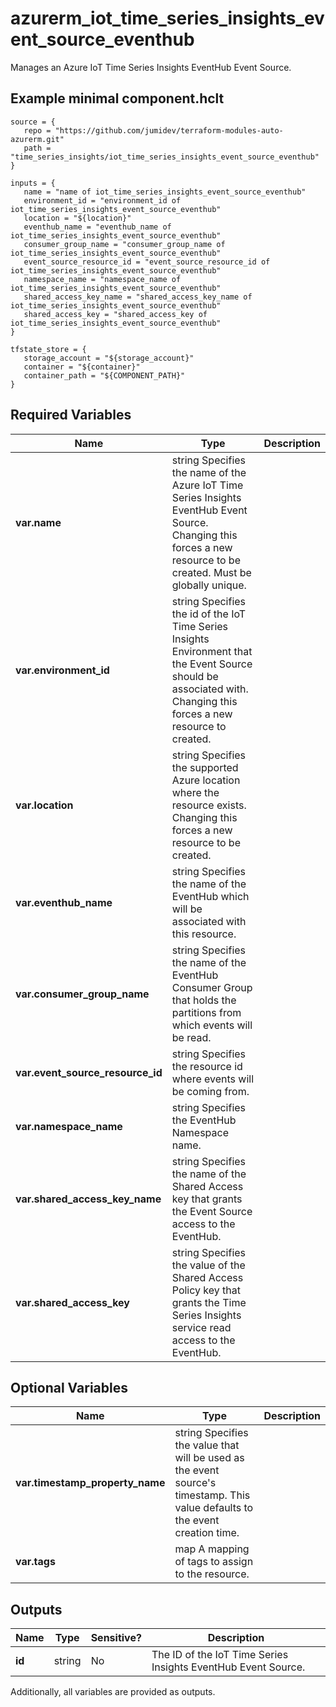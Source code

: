 # azurerm_iot_time_series_insights_event_source_eventhub

Manages an Azure IoT Time Series Insights EventHub Event Source.

## Example minimal component.hclt

```hcl
source = {
   repo = "https://github.com/jumidev/terraform-modules-auto-azurerm.git" 
   path = "time_series_insights/iot_time_series_insights_event_source_eventhub" 
}

inputs = {
   name = "name of iot_time_series_insights_event_source_eventhub" 
   environment_id = "environment_id of iot_time_series_insights_event_source_eventhub" 
   location = "${location}" 
   eventhub_name = "eventhub_name of iot_time_series_insights_event_source_eventhub" 
   consumer_group_name = "consumer_group_name of iot_time_series_insights_event_source_eventhub" 
   event_source_resource_id = "event_source_resource_id of iot_time_series_insights_event_source_eventhub" 
   namespace_name = "namespace_name of iot_time_series_insights_event_source_eventhub" 
   shared_access_key_name = "shared_access_key_name of iot_time_series_insights_event_source_eventhub" 
   shared_access_key = "shared_access_key of iot_time_series_insights_event_source_eventhub" 
}

tfstate_store = {
   storage_account = "${storage_account}" 
   container = "${container}" 
   container_path = "${COMPONENT_PATH}" 
}

```

## Required Variables

| Name | Type |  Description |
| ---- | --------- |  ----------- |
| **var.name** | string  Specifies the name of the Azure IoT Time Series Insights EventHub Event Source. Changing this forces a new resource to be created. Must be globally unique. | 
| **var.environment_id** | string  Specifies the id of the IoT Time Series Insights Environment that the Event Source should be associated with. Changing this forces a new resource to created. | 
| **var.location** | string  Specifies the supported Azure location where the resource exists. Changing this forces a new resource to be created. | 
| **var.eventhub_name** | string  Specifies the name of the EventHub which will be associated with this resource. | 
| **var.consumer_group_name** | string  Specifies the name of the EventHub Consumer Group that holds the partitions from which events will be read. | 
| **var.event_source_resource_id** | string  Specifies the resource id where events will be coming from. | 
| **var.namespace_name** | string  Specifies the EventHub Namespace name. | 
| **var.shared_access_key_name** | string  Specifies the name of the Shared Access key that grants the Event Source access to the EventHub. | 
| **var.shared_access_key** | string  Specifies the value of the Shared Access Policy key that grants the Time Series Insights service read access to the EventHub. | 

## Optional Variables

| Name | Type |  Description |
| ---- | --------- |  ----------- |
| **var.timestamp_property_name** | string  Specifies the value that will be used as the event source's timestamp. This value defaults to the event creation time. | 
| **var.tags** | map  A mapping of tags to assign to the resource. | 



## Outputs

| Name | Type | Sensitive? | Description |
| ---- | ---- | --------- | --------- |
| **id** | string | No  | The ID of the IoT Time Series Insights EventHub Event Source. | 

Additionally, all variables are provided as outputs.
